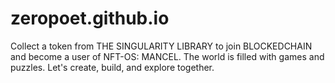 # zeropoet.github.io

Collect a token from THE SINGULARITY LIBRARY to join BLOCKEDCHAIN and become a user of NFT-OS: MANCEL.
The world is filled with games and puzzles. Let's create, build, and explore together.

